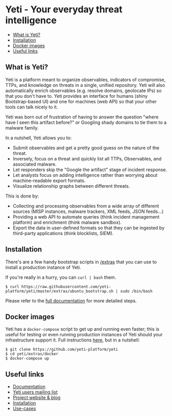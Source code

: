 # Yeti - Your everyday threat intelligence

* [What is Yeti?](#what-is-yeti)
* [Installation](#installation)
* [Docker images](#docker-images)
* [Useful links](#useful-links)

## What is Yeti?

Yeti is a platform meant to organize observables, indicators of compromise,
TTPs, and knowledge on threats in a single, unified repository. Yeti will also
automatically enrich observables (e.g. resolve domains, geolocate IPs) so that
you don't have to. Yeti provides an interface for humans (shiny Bootstrap-based
UI) and one for machines (web API) so that your other tools can talk nicely to
it.

Yeti was born out of frustration of having to answer the question "where have
I seen this artifact before?" or Googling shady domains to tie them to a
malware family.

In a nutshell, Yeti allows you to:

* Submit observables and get a pretty good guess on the nature of the threat.
* Inversely, focus on a threat and quickly list all TTPs, Observables, and
  associated malware.
* Let responders skip the "Google the artifact" stage of incident response.
* Let analysts focus on adding intelligence rather than worrying about
  machine-readable export formats.
* Visualize relationship graphs between different threats.

This is done by:

* Collecting and processing observables from a wide array of different sources
  (MISP instances, malware trackers, XML feeds, JSON feeds...)
* Providing a web API to automate queries (think incident management platform)
  and enrichment (think malware sandbox).
* Export the data in user-defined formats so that they can be ingested by
  third-party applications (think blocklists, SIEM).

## Installation

There's are a few handy bootstrap scripts in [/extras](https://github.com/yeti-platform/yeti/tree/master/extras) that you can use to install a production instance of Yeti.

If you're really in a hurry, you can `curl | bash` them.

    $ curl https://raw.githubusercontent.com/yeti-platform/yeti/master/extras/ubuntu_bootstrap.sh | sudo /bin/bash

Please refer to the [full documentation](http://yeti-platform.readthedocs.io/en/latest/installation.html) for more detailed steps.

## Docker images

Yeti has a `docker-compose` script to get up and running even faster; this is useful for testing or even running production instances of Yeti should your infrastructure support it. Full instructions [here](https://github.com/yeti-platform/yeti/tree/master/extras/docker), but in a nutshell:

    $ git clone https://github.com/yeti-platform/yeti
    $ cd yeti/extras/docker
    $ docker-compose up

## Useful links

  * [Documentation](http://yeti-platform.readthedocs.io/en/latest/)
  * [Yeti users mailing list](https://groups.google.com/forum/#!forum/yeti-users)
  * [Project website & blog](https://yeti-platform.github.io)
  * [Installation](http://yeti-platform.readthedocs.io/en/latest/installation.html)
  * [Use-cases](https://yeti-platform.readthedocs.io/en/latest/use-cases.html)

